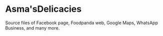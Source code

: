 # Asma'sDelicacies

Source files of Facebook page, Foodpanda web, Google Maps, WhatsApp Business, and many more.
